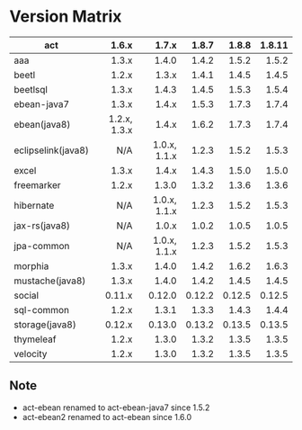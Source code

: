 # Version Matrix

| act                |        1.6.x |        1.7.x |       1.8.7 |       1.8.8 |       1.8.11 |
| ---                |        ----: |        ----: |       ----: |       ----: |        ----: |
| aaa                |        1.3.x |        1.4.0 |       1.4.2 |       1.5.2 |        1.5.2 |
| beetl              |        1.2.x |        1.3.x |       1.4.1 |       1.4.5 |        1.4.5 |
| beetlsql           |        1.3.x |        1.4.3 |       1.4.5 |       1.5.3 |        1.5.4 |
| ebean-java7        |        1.3.x |        1.4.x |       1.5.3 |       1.7.3 |        1.7.4 |
| ebean(java8)       | 1.2.x, 1.3.x |        1.4.x |       1.6.2 |       1.7.3 |        1.7.4 |
| eclipselink(java8) |          N/A | 1.0.x, 1.1.x |       1.2.3 |       1.5.2 |        1.5.3 |
| excel              |        1.3.x |        1.4.x |       1.4.3 |       1.5.0 |        1.5.0 |
| freemarker         |        1.2.x |        1.3.0 |       1.3.2 |       1.3.6 |        1.3.6 |
| hibernate          |          N/A | 1.0.x, 1.1.x |       1.2.3 |       1.5.2 |        1.5.3 |
| jax-rs(java8)      |          N/A |        1.0.x |       1.0.2 |       1.0.5 |        1.0.5 |
| jpa-common         |          N/A | 1.0.x, 1.1.x |       1.2.3 |       1.5.2 |        1.5.3 |
| morphia            |        1.3.x |        1.4.0 |       1.4.2 |       1.6.2 |        1.6.3 |
| mustache(java8)    |        1.3.x |        1.4.0 |       1.4.2 |       1.4.5 |        1.4.5 |
| social             |       0.11.x |       0.12.0 |      0.12.2 |      0.12.5 |       0.12.5 |
| sql-common         |        1.2.x |        1.3.1 |       1.3.3 |       1.4.3 |        1.4.4 |
| storage(java8)     |       0.12.x |       0.13.0 |      0.13.2 |      0.13.5 |       0.13.5 |
| thymeleaf          |        1.2.x |        1.3.0 |       1.3.2 |       1.3.5 |        1.3.5 |
| velocity           |        1.2.x |        1.3.0 |       1.3.2 |       1.3.5 |        1.3.5 |

## Note

* act-ebean renamed to act-ebean-java7 since 1.5.2
* act-ebean2 renamed to act-ebean since 1.6.0
